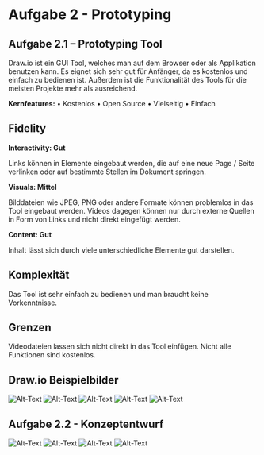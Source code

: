 # Aufgabe 2 - Prototyping

## Aufgabe 2.1 – Prototyping Tool 

Draw.io ist ein GUI Tool, welches man auf dem Browser oder als Applikation benutzen kann. Es eignet sich sehr gut für Anfänger, da es kostenlos und einfach zu bedienen ist. Außerdem ist die Funktionalität des Tools für die meisten Projekte mehr als ausreichend.

**Kernfeatures:**
•	Kostenlos
•	Open Source
•	Vielseitig
•	Einfach

## Fidelity

**Interactivity: Gut**

Links können in Elemente eingebaut werden, die auf eine neue Page / Seite verlinken oder auf bestimmte Stellen im Dokument springen.

**Visuals: Mittel**

Bilddateien wie JPEG, PNG oder andere Formate können problemlos in das Tool eingebaut werden. Videos dagegen können nur durch externe Quellen in Form von Links und nicht direkt eingefügt werden.

**Content: Gut**

Inhalt lässt sich durch viele unterschiedliche Elemente gut darstellen.

## Komplexität
Das Tool ist sehr einfach zu bedienen und man braucht keine Vorkenntnisse.

## Grenzen
Videodateien lassen sich nicht direkt in das Tool einfügen. Nicht alle Funktionen sind kostenlos.

## Draw.io Beispielbilder

![Alt-Text](Drawio_1.png)
![Alt-Text](Drawio_2.png)
![Alt-Text](Drawio_3.png)
![Alt-Text](Drawio_4.png)
![Alt-Text](Drawio_5.png)

## Aufgabe 2.2 - Konzeptentwurf

![Alt-Text](Aufgabe_2.2_V1.png)
![Alt-Text](Aufgabe_2.2_V2.png)
![Alt-Text](Aufgabe_2.2_V3.png)
![Alt-Text](Aufgabe_2.2_V4.png)
